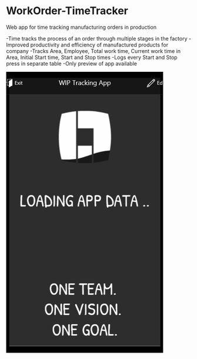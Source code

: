 # WorkOrder-TimeTracker
Web app for time tracking manufacturing orders in production

-Time tracks the process of an order through multiple stages in the factory
-Improved productivity and efficiency of manufactured products for company
-Tracks Area, Employee, Total work time, Current work time in Area, Initial Start time, Start and Stop times
-Logs every Start and Stop press in separate table
-Only preview of app available

![MO Tracking App Demo](demo.gif)
